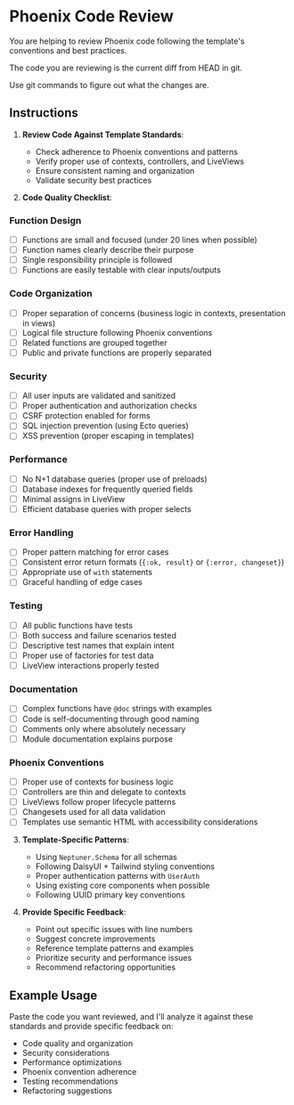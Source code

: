 # Phoenix Code Review

You are helping to review Phoenix code following the template's conventions and best practices.

The code you are reviewing is the current diff from HEAD in git.

Use git commands to figure out what the changes are.

## Instructions

1. **Review Code Against Template Standards**:
   - Check adherence to Phoenix conventions and patterns
   - Verify proper use of contexts, controllers, and LiveViews
   - Ensure consistent naming and organization
   - Validate security best practices

2. **Code Quality Checklist**:

### **Function Design**
- [ ] Functions are small and focused (under 20 lines when possible)
- [ ] Function names clearly describe their purpose
- [ ] Single responsibility principle is followed
- [ ] Functions are easily testable with clear inputs/outputs

### **Code Organization**
- [ ] Proper separation of concerns (business logic in contexts, presentation in views)
- [ ] Logical file structure following Phoenix conventions
- [ ] Related functions are grouped together
- [ ] Public and private functions are properly separated

### **Security**
- [ ] All user inputs are validated and sanitized
- [ ] Proper authentication and authorization checks
- [ ] CSRF protection enabled for forms
- [ ] SQL injection prevention (using Ecto queries)
- [ ] XSS prevention (proper escaping in templates)

### **Performance**
- [ ] No N+1 database queries (proper use of preloads)
- [ ] Database indexes for frequently queried fields
- [ ] Minimal assigns in LiveView
- [ ] Efficient database queries with proper selects

### **Error Handling**
- [ ] Proper pattern matching for error cases
- [ ] Consistent error return formats (`{:ok, result}` or `{:error, changeset}`)
- [ ] Appropriate use of `with` statements
- [ ] Graceful handling of edge cases

### **Testing**
- [ ] All public functions have tests
- [ ] Both success and failure scenarios tested
- [ ] Descriptive test names that explain intent
- [ ] Proper use of factories for test data
- [ ] LiveView interactions properly tested

### **Documentation**
- [ ] Complex functions have `@doc` strings with examples
- [ ] Code is self-documenting through good naming
- [ ] Comments only where absolutely necessary
- [ ] Module documentation explains purpose

### **Phoenix Conventions**
- [ ] Proper use of contexts for business logic
- [ ] Controllers are thin and delegate to contexts
- [ ] LiveViews follow proper lifecycle patterns
- [ ] Changesets used for all data validation
- [ ] Templates use semantic HTML with accessibility considerations

3. **Template-Specific Patterns**:
   - Using `Neptuner.Schema` for all schemas
   - Following DaisyUI + Tailwind styling conventions
   - Proper authentication patterns with `UserAuth`
   - Using existing core components when possible
   - Following UUID primary key conventions

4. **Provide Specific Feedback**:
   - Point out specific issues with line numbers
   - Suggest concrete improvements
   - Reference template patterns and examples
   - Prioritize security and performance issues
   - Recommend refactoring opportunities

## Example Usage

Paste the code you want reviewed, and I'll analyze it against these standards and provide specific feedback on:
- Code quality and organization
- Security considerations
- Performance optimizations
- Phoenix convention adherence
- Testing recommendations
- Refactoring suggestions
